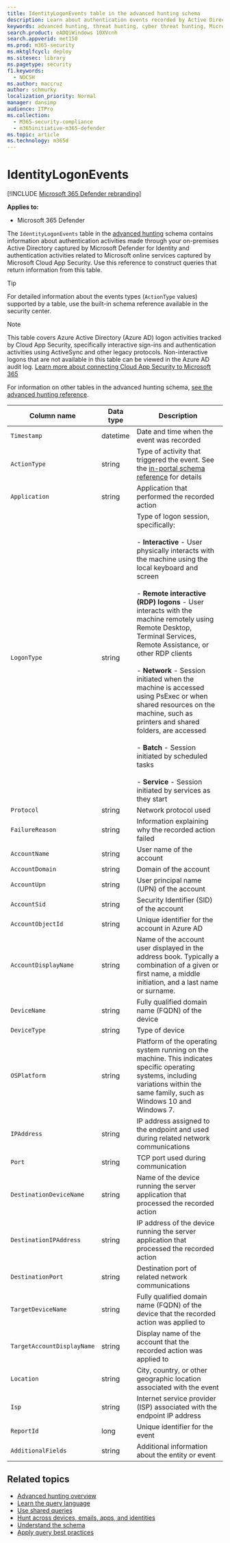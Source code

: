 ```yaml
---
title: IdentityLogonEvents table in the advanced hunting schema
description: Learn about authentication events recorded by Active Directory in the IdentityLogonEvents table of the advanced hunting schema
keywords: advanced hunting, threat hunting, cyber threat hunting, Microsoft 365 Defender, microsoft 365, m365, search, query, telemetry, schema reference, kusto, table, column, data type, description, IdentityLogonEvents, Azure AD, Active Directory, Microsoft Defender for Identity, identities
search.product: eADQiWindows 10XVcnh
search.appverid: met150
ms.prod: m365-security
ms.mktglfcycl: deploy
ms.sitesec: library
ms.pagetype: security
f1.keywords: 
  - NOCSH
ms.author: maccruz
author: schmurky
localization_priority: Normal
manager: dansimp
audience: ITPro
ms.collection: 
  - M365-security-compliance
  - m365initiative-m365-defender
ms.topic: article
ms.technology: m365d
---
```


# IdentityLogonEvents

[!INCLUDE [Microsoft 365 Defender rebranding](../includes/microsoft-defender.md)]


**Applies to:**
- Microsoft 365 Defender

The `IdentityLogonEvents` table in the [advanced hunting](advanced-hunting-overview.md) schema contains information about authentication activities made through your on-premises Active Directory captured by Microsoft Defender for Identity and authentication activities related to Microsoft online services captured by Microsoft Cloud App Security. Use this reference to construct queries that return information from this table.

>[!TIP]
> For detailed information about the events types (`ActionType` values) supported by a table, use the built-in schema reference  available in the security center.

>[!NOTE]
>This table covers Azure Active Directory (Azure AD) logon activities tracked by Cloud App Security, specifically interactive sign-ins and authentication activities using ActiveSync and other legacy protocols. Non-interactive logons that are not available in this table can be viewed in the Azure AD audit log. [Learn more about connecting Cloud App Security to Microsoft 365](/cloud-app-security/connect-office-365-to-microsoft-cloud-app-security)

For information on other tables in the advanced hunting schema, [see the advanced hunting reference](advanced-hunting-schema-tables.md).

| Column name | Data type | Description |
|-------------|-----------|-------------|
| `Timestamp` | datetime | Date and time when the event was recorded |
| `ActionType` | string | Type of activity that triggered the event. See the [in-portal schema reference](advanced-hunting-schema-tables.md?#get-schema-information-in-the-security-center) for details |
| `Application` | string | Application that performed the recorded action |
| `LogonType` | string | Type of logon session, specifically:<br><br> - **Interactive** - User physically interacts with the machine using the local keyboard and screen<br><br> - **Remote interactive (RDP) logons** - User interacts with the machine remotely using Remote Desktop, Terminal Services, Remote Assistance, or other RDP clients<br><br> - **Network** - Session initiated when the machine is accessed using PsExec or when shared resources on the machine, such as printers and shared folders, are accessed<br><br> - **Batch** - Session initiated by scheduled tasks<br><br> - **Service** - Session initiated by services as they start |
| `Protocol` | string | Network protocol used |
| `FailureReason` | string | Information explaining why the recorded action failed |
| `AccountName` | string | User name of the account |
| `AccountDomain` | string | Domain of the account |
| `AccountUpn` | string | User principal name (UPN) of the account |
| `AccountSid` | string | Security Identifier (SID) of the account |
| `AccountObjectId` | string | Unique identifier for the account in Azure AD |
| `AccountDisplayName` | string | Name of the account user displayed in the address book. Typically a combination of a given or first name, a middle initiation, and a last name or surname. |
| `DeviceName` | string | Fully qualified domain name (FQDN) of the device |
| `DeviceType` | string | Type of device |
| `OSPlatform` | string | Platform of the operating system running on the machine. This indicates specific operating systems, including variations within the same family, such as Windows 10 and Windows 7. |
| `IPAddress` | string | IP address assigned to the endpoint and used during related network communications |
| `Port` | string | TCP port used during communication |
| `DestinationDeviceName` | string | Name of the device running the server application that processed the recorded action |
| `DestinationIPAddress` | string | IP address of the device running the server application that processed the recorded action |
| `DestinationPort` | string | Destination port of related network communications |
| `TargetDeviceName` | string | Fully qualified domain name (FQDN) of the device that the recorded action was applied to |
| `TargetAccountDisplayName` | string | Display name of the account that the recorded action was applied to |
| `Location` | string | City, country, or other geographic location associated with the event |
| `Isp` | string | Internet service provider (ISP) associated with the endpoint IP address |
| `ReportId` | long | Unique identifier for the event |
| `AdditionalFields` | string | Additional information about the entity or event |

## Related topics
- [Advanced hunting overview](advanced-hunting-overview.md)
- [Learn the query language](advanced-hunting-query-language.md)
- [Use shared queries](advanced-hunting-shared-queries.md)
- [Hunt across devices, emails, apps, and identities](advanced-hunting-query-emails-devices.md)
- [Understand the schema](advanced-hunting-schema-tables.md)
- [Apply query best practices](advanced-hunting-best-practices.md)